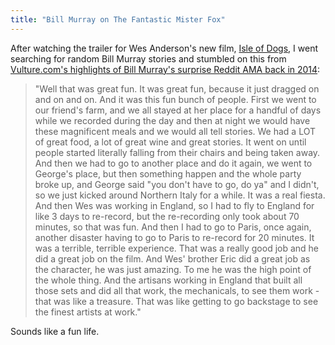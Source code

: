 ```yaml
---
title: "Bill Murray on The Fantastic Mister Fox"
---
```

<p>After watching the trailer for Wes Anderson's new film, <a href="https://www.youtube.com/watch?v=dt__kig8PVU">Isle of Dogs</a>, I went searching for random Bill Murray stories and stumbled on this from <a href="http://www.vulture.com/2014/01/highlights-of-bill-murrays-surprise-reddit-ama.html">Vulture.com's highlights of Bill Murray's surprise Reddit AMA back in 2014</a>:</p>
<blockquote><p>
  "Well that was great fun. It was great fun, because it just dragged on and on and on. And it was this fun bunch of people. First we went to our friend's farm, and we all stayed at her place for a handful of days while we recorded during the day and then at night we would have these magnificent meals and we would all tell stories. We had a LOT of great food, a lot of great wine and great stories. It went on until people started literally falling from their chairs and being taken away. And then we had to go to another place and do it again, we went to George's place, but then something happen and the whole party broke up, and George said "you don't have to go, do ya" and I didn't, so we just kicked around Northern Italy for a while. It was a real fiesta. And then Wes was working in England, so I had to fly to England for like 3 days to re-record, but the re-recording only took about 70 minutes, so that was fun. And then I had to go to Paris, once again, another disaster having to go to Paris to re-record for 20 minutes. It was a terrible, terrible experience. That was a really good job and he did a great job on the film. And Wes' brother Eric did a great job as the character, he was just amazing. To me he was the high point of the whole thing. And the artisans working in England that built all those sets and did all that work, the mechanicals, to see them work - that was like a treasure. That was like getting to go backstage to see the finest artists at work."
</p></blockquote>
<p>Sounds like a fun life.</p>

